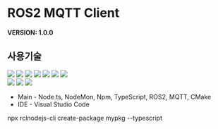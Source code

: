 # **ROS2 MQTT Client**
<b>VERSION: 1.0.0</b><br>

## <b>사용기술</b>
<span>
<img src="https://img.shields.io/badge/Typescript-3178C6?style=for-the-badge&logo=typescript&logoColor=white">
<img src="https://img.shields.io/badge/Node.ts-339933?style=for-the-badge&logo=Node.js&logoColor=white">
<img src="https://img.shields.io/badge/NodeMon-76D04B?style=for-the-badge&logo=NodeMon&logoColor=white">
<img src="https://img.shields.io/badge/NPM-CB3837?style=for-the-badge&logo=Npm&logoColor=white">
<img src="https://img.shields.io/badge/ROS2-22314E?style=for-the-badge&logo=ros&logoColor=white">
<img src="https://img.shields.io/badge/Cmake-064F8C?style=for-the-badge&logo=CMake&logoColor=white">
<img src="https://img.shields.io/badge/mqtt-660066?style=for-the-badge&logo=mqtt&logoColor=white"><br>
<img src="https://img.shields.io/badge/git-F05032?style=for-the-badge&logo=git&logoColor=white">
<img src="https://img.shields.io/badge/github-181717?style=for-the-badge&logo=github&logoColor=white">
<img src="https://img.shields.io/badge/Visual Studio Code-007ACC?style=for-the-badge&logo=Visual Studio Code&logoColor=white">
</span>

- Main - Node.ts, NodeMon, Npm, TypeScript, ROS2, MQTT, CMake
- IDE - Visual Studio Code


npx rclnodejs-cli create-package mypkg --typescript